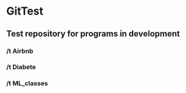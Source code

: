 # GitTest
## Test repository for programs in development 
### /t Airbnb
### /t Diabete
### /t ML_classes
